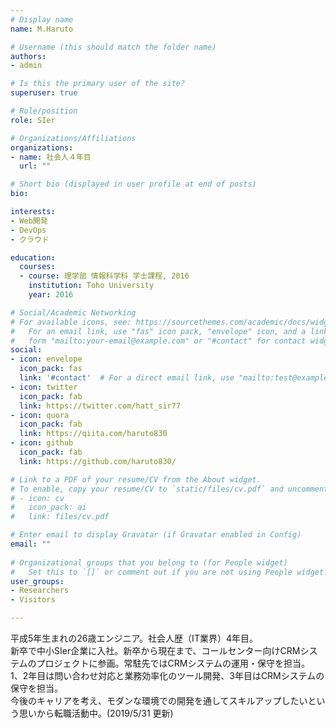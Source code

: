 ```yaml
---
# Display name
name: M.Haruto

# Username (this should match the folder name)
authors:
- admin

# Is this the primary user of the site?
superuser: true

# Role/position
role: SIer

# Organizations/Affiliations
organizations:
- name: 社会人４年目
  url: ""

# Short bio (displayed in user profile at end of posts)
bio:

interests:
- Web開発
- DevOps
- クラウド

education:
  courses:
  - course: 理学部 情報科学科 学士課程, 2016
    institution: Toho University
    year: 2016

# Social/Academic Networking
# For available icons, see: https://sourcethemes.com/academic/docs/widgets/#icons
#   For an email link, use "fas" icon pack, "envelope" icon, and a link in the
#   form "mailto:your-email@example.com" or "#contact" for contact widget.
social:
- icon: envelope
  icon_pack: fas
  link: '#contact'  # For a direct email link, use "mailto:test@example.org".
- icon: twitter
  icon_pack: fab
  link: https://twitter.com/hatt_sir77
- icon: quora
  icon_pack: fab
  link: https://qiita.com/haruto830
- icon: github
  icon_pack: fab
  link: https://github.com/haruto830/

# Link to a PDF of your resume/CV from the About widget.
# To enable, copy your resume/CV to `static/files/cv.pdf` and uncomment the lines below.  
# - icon: cv
#   icon_pack: ai
#   link: files/cv.pdf

# Enter email to display Gravatar (if Gravatar enabled in Config)
email: ""
  
# Organizational groups that you belong to (for People widget)
#   Set this to `[]` or comment out if you are not using People widget.  
user_groups:
- Researchers
- Visitors

---
```


平成5年生まれの26歳エンジニア。社会人歴（IT業界）4年目。  
新卒で中小SIer企業に入社。新卒から現在まで、コールセンター向けCRMシステムのプロジェクトに参画。常駐先ではCRMシステムの運用・保守を担当。  
1、2年目は問い合わせ対応と業務効率化のツール開発、3年目はCRMシステムの保守を担当。  
今後のキャリアを考え、モダンな環境での開発を通してスキルアップしたいという思いから転職活動中。(2019/5/31 更新)